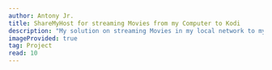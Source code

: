```yaml
---
author: Antony Jr.
title: ShareMyHost for streaming Movies from my Computer to Kodi
description: "My solution on streaming Movies in my local network to my TV with Kodi."
imageProvided: true
tag: Project
read: 10
---
```



